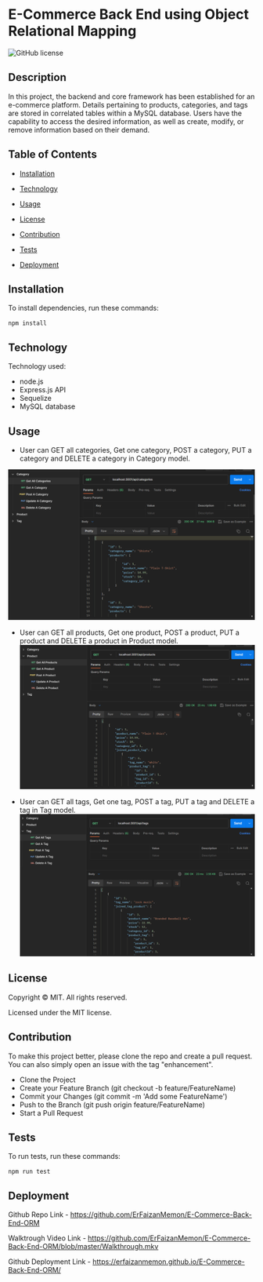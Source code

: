 # E-Commerce Back End using Object Relational Mapping

![GitHub license](https://img.shields.io/badge/license-MIT-yellowgreen.svg)

## Description

In this project, the backend and core framework has been established for an e-commerce platform. Details pertaining to products, categories, and tags are stored in correlated tables within a MySQL database. Users have the capability to access the desired information, as well as create, modify, or remove information based on their demand.

## Table of Contents

* [Installation](#Installation)

* [Technology](#technology)

* [Usage](#usage)

* [License](#license)

* [Contribution](#contribution)

* [Tests](#tests)

* [Deployment](#deployment)


## Installation

To install dependencies, run these commands:

```
npm install
```

## Technology
Technology used:
- node.js
- Express.js API
- Sequelize 
- MySQL database

## Usage
- User can GET all categories, Get one category, POST a category, PUT a category and DELETE a category in Category model.

![Category page](./Assets/category-page.png)

- User can GET all products, Get one product, POST a product, PUT a product and DELETE a product in Product model.
![Product page](./Assets/product-page.png)

- User can GET all tags, Get one tag, POST a tag, PUT a tag and DELETE a tag in Tag model.
![Tag page](./Assets/tag-page.png)

## License

Copyright © MIT. All rights reserved. 

Licensed under the MIT license.


## Contribution

To make this project better, please clone the repo and create a pull request. You can also simply open an issue with the tag "enhancement".

* Clone the Project
* Create your Feature Branch (git checkout -b feature/FeatureName)
* Commit your Changes (git commit -m 'Add some FeatureName')
* Push to the Branch (git push origin feature/FeatureName)
* Start a Pull Request

## Tests

To run tests, run these commands:

```
npm run test
```

## Deployment

Github Repo Link - https://github.com/ErFaizanMemon/E-Commerce-Back-End-ORM

Walktrough Video Link - https://github.com/ErFaizanMemon/E-Commerce-Back-End-ORM/blob/master/Walkthrough.mkv

Github Deployment Link - https://erfaizanmemon.github.io/E-Commerce-Back-End-ORM/